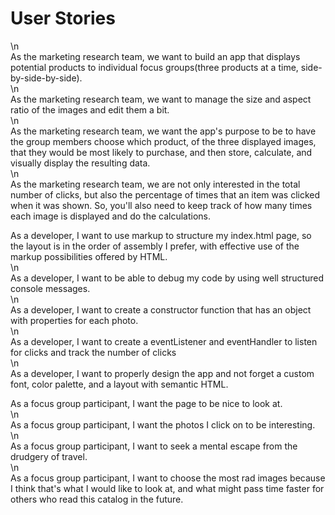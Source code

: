 # User Stories  
\n  
As the marketing research team, we want to build an app that displays potential products to individual focus groups(three products at a time, side-by-side-by-side).  
\n  
As the marketing research team, we want to manage the size and aspect ratio of the images and edit them a bit.  
\n  
As the marketing research team, we want the app's purpose to be to have the group members choose which product, of the three displayed images, that they would be most likely to purchase, and then store, calculate, and visually display the resulting data.  
\n  
As the marketing research team, we are not only interested in the total number of clicks, but also the percentage of times that an item was clicked when it was shown. So, you'll also need to keep track of how many times each image is displayed and do the calculations.  

As a developer, I want to use markup to structure my index.html page, so the layout is in the order of assembly I prefer, with effective use of the markup possibilities offered by HTML.  
\n  
As a developer, I want to be able to debug my code by using well structured console messages.  
\n  
As a developer, I want to create a constructor function that has an object with properties for each photo.  
\n  
As a developer, I want to create a eventListener and eventHandler to listen for clicks and track the number of clicks  
\n  
As a developer, I want to properly design the app and not forget a custom font, color palette, and a layout with semantic HTML.  

As a focus group participant, I want the page to be nice to look at.  
\n  
As a focus group participant, I want the photos I click on to be interesting.  
\n  
As a focus group participant, I want to seek a mental escape from the drudgery of travel.  
\n  
As a focus group participant, I want to choose the most rad images because I think that's what I would like to look at, and what might pass time faster for others who read this catalog in the future.
